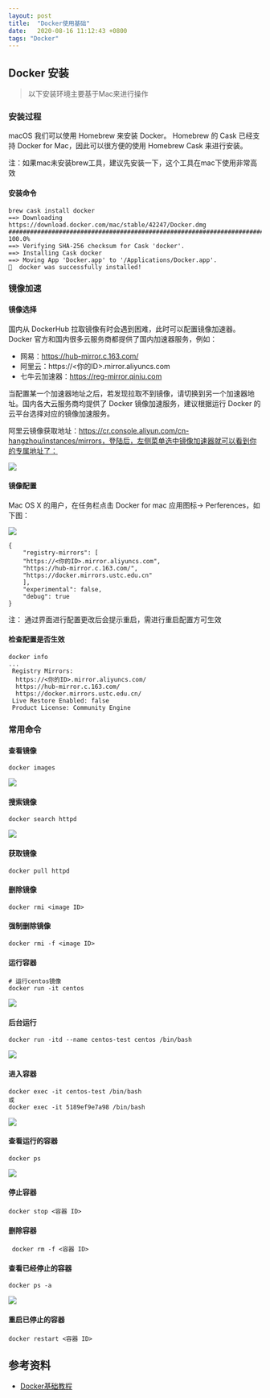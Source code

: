 ```yaml
---
layout: post
title:  "Docker使用基础"
date:   2020-08-16 11:12:43 +0800
tags: "Docker"
---
```


## Docker 安装
> 以下安装环境主要基于Mac来进行操作

### 安装过程

macOS 我们可以使用 Homebrew 来安装 Docker。
Homebrew 的 Cask 已经支持 Docker for Mac，因此可以很方便的使用 Homebrew Cask 来进行安装。

注：如果mac未安装brew工具，建议先安装一下，这个工具在mac下使用非常高效

#### 安装命令

```
brew cask install docker
==> Downloading https://download.docker.com/mac/stable/42247/Docker.dmg
######################################################################## 100.0%
==> Verifying SHA-256 checksum for Cask 'docker'.
==> Installing Cask docker
==> Moving App 'Docker.app' to '/Applications/Docker.app'.
🍺  docker was successfully installed!
```

### 镜像加速

#### 镜像选择
国内从 DockerHub 拉取镜像有时会遇到困难，此时可以配置镜像加速器。Docker 官方和国内很多云服务商都提供了国内加速器服务，例如：

- 网易：https://hub-mirror.c.163.com/
- 阿里云：https://<你的ID>.mirror.aliyuncs.com
- 七牛云加速器：https://reg-mirror.qiniu.com

当配置某一个加速器地址之后，若发现拉取不到镜像，请切换到另一个加速器地址。国内各大云服务商均提供了 Docker 镜像加速服务，建议根据运行 Docker 的云平台选择对应的镜像加速服务。

阿里云镜像获取地址：https://cr.console.aliyun.com/cn-hangzhou/instances/mirrors，登陆后，左侧菜单选中镜像加速器就可以看到你的专属地址了：

![](/assets/img/ali-docker.jpg)

#### 镜像配置
Mac OS X 的用户，在任务栏点击 Docker for mac 应用图标-> Perferences，如下图：

![](/assets/img/docker-p.jpg)

```
{
	"registry-mirrors": [
	"https://<你的ID>.mirror.aliyuncs.com",
	"https://hub-mirror.c.163.com/",
	"https://docker.mirrors.ustc.edu.cn"
	],
	"experimental": false,
	"debug": true
}
```
注： 通过界面进行配置更改后会提示重启，需进行重启配置方可生效

#### 检查配置是否生效

```
docker info
...
 Registry Mirrors:
  https://<你的ID>.mirror.aliyuncs.com/
  https://hub-mirror.c.163.com/
  https://docker.mirrors.ustc.edu.cn/
 Live Restore Enabled: false
 Product License: Community Engine
```

### 常用命令

#### 查看镜像
	docker images
![](/assets/img/docker-images.jpg)

#### 搜索镜像
	docker search httpd
![](/assets/img/docker-search.jpg)

#### 获取镜像
	docker pull httpd
#### 删除镜像
	docker rmi <image ID>
#### 强制删除镜像
	docker rmi -f <image ID>

#### 运行容器
	# 运行centos镜像
	docker run -it centos
![](/assets/img/docker-run.jpg)

#### 后台运行
	docker run -itd --name centos-test centos /bin/bash
![](/assets/img/docker-run-d.jpg)

#### 进入容器
	docker exec -it centos-test /bin/bash
	或
	docker exec -it 5189ef9e7a98 /bin/bash
![](/assets/img/docker-exec.jpg)	

#### 查看运行的容器
	docker ps 
![](/assets/img/docker-ps.jpg)

#### 停止容器
	docker stop <容器 ID>

#### 删除容器
	 docker rm -f <容器 ID>

#### 查看已经停止的容器
	docker ps -a
![](/assets/img/docker-ps-a.jpg)

#### 重启已停止的容器
	docker restart <容器 ID>



## 参考资料
- [Docker基础教程](https://www.runoob.com/docker/docker-container-usage.html)






